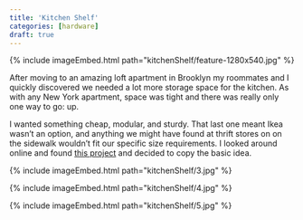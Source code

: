 ```yaml
---
title: 'Kitchen Shelf'
categories: [hardware]
draft: true
---
```


{% include imageEmbed.html path="kitchenShelf/feature-1280x540.jpg" %}

After moving to an amazing loft apartment in Brooklyn my roommates and I quickly discovered we needed a lot more storage space for the kitchen. As with any New York apartment, space was tight and there was really only one way to go: up.

I wanted something cheap, modular, and sturdy. That last one meant Ikea wasn’t an option, and anything we might have found at thrift stores on on the sidewalk wouldn’t fit our specific size requirements. I looked around online and found [this project](http://www.the-brick-house.com/2009/09/shelving-unit/) and decided to copy the basic idea.

{% include imageEmbed.html path="kitchenShelf/3.jpg" %}

{% include imageEmbed.html path="kitchenShelf/4.jpg" %}

{% include imageEmbed.html path="kitchenShelf/5.jpg" %}
